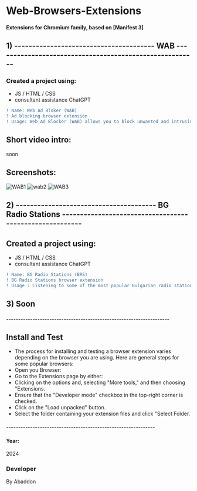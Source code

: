 # Web-Browsers-Extensions
#### Extensions for Chromium family, based on [Manifest 3] 

## 1)  --------------------------------------- WAB --------------------------------------------------------

### Created a project using:
+ JS / HTML / CSS
+ consultant assistance ChatGPT

```diff
! Name: Web Ad Bloker (WAB)
! Ad blocking browser extension
! Usage: Web Ad Blocker (WAB) allows you to block unwanted and intrusive ads on specific websites.
```

## Short video intro:
soon

## Screenshots:
![WAB1](https://github.com/byAbaddon/Web-Browsers-Extensions/assets/51271834/97d4ad8d-010e-4558-baae-99315cea5735)
![wab2](https://github.com/byAbaddon/Web-Browsers-Extensions/assets/51271834/6b74ab52-a77e-44e3-bde3-884593cf147d)
![WAB3](https://github.com/byAbaddon/Web-Browsers-Extensions/assets/51271834/dc0de3b1-7a00-4cf6-8be5-8570a114921f)


## 2) --------------------------------------- BG Radio Stations --------------------------------------------------------
## Created a project using:
+ JS / HTML / CSS
+ consultant assistance ChatGPT

```diff
! Name: BG Radio Stations (BRS)
! BG Radio Stations browser extension
! Usage : Listening to some of the most popular Bulgarian radio stations.
```


## 3) Soon

#### --------------------------------------------------------------------

## Install and Test
- The process for installing and testing a browser extension varies depending on the browser you are using. Here are general steps for some popular browsers:
- Open you Browser:
- Go to the Extensions page by either:
- Clicking on the options and, selecting "More tools," and then choosing "Extensions.
- Ensure that the "Developer mode" checkbox in the top-right corner is checked.
- Click on the "Load unpacked" button.
- Select the folder containing your extension files and click "Select Folder.

#### --------------------------------------------------------------

#### Year:
2024

### Developer
By Abaddon




